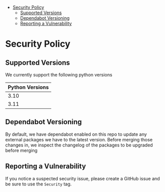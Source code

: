 - [Security Policy](#security-policy)
  - [Supported Versions](#supported-versions)
  - [Dependabot Versioning](#dependabot-versioning)
  - [Reporting a Vulnerability](#reporting-a-vulnerability)

# Security Policy

## Supported Versions

We currently support the following python versions

| Python Versions |
| --------------- |
|       3.10      |
|       3.11      |

## Dependabot Versioning
By default, we have dependabot enabled on this repo to update any external packages we have to the latest version. Before merging those changes in, we inspect the changelog of the packages to be upgraded before merging

## Reporting a Vulnerability

If you notice a suspected security issue, please create a GitHub issue and be sure to use the `Security` tag. 